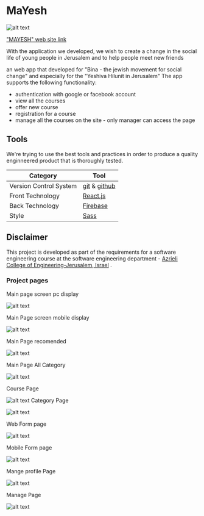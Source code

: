 # MaYesh
![alt text](https://github.com/piskarovhaim/MaYesh/blob/master/wiki%20files/yeshiva.jpg)
 
["MAYESH" web site link](https://mayesh-bd07f.firebaseapp.com/)

With the application we developed, we wish to create a change in the social life of young people in Jerusalem 
and to help people meet new friends

an web app that developed for "Bina - the jewish movement for social change" and especially for  the "Yeshiva Hilunit in Jerusalem" 
The app supports the following functionality:
* authentication with google or facebook account
* view all the courses 
* offer new course 
* registration for a course
* manage all the courses on the site - only manager can access the page
## Tools 
We're trying to use the best tools and practices in order to produce a quality enginneered product that is thoroughly tested.

| Category      |  Tool|
| ------------- | ------------- |
| Version Control System| [git](https://github.com/user/repo/blob/branch/other_file.md) & [github](https://github.com)  |
| Front Technology  | [React.js](https://reactjs.org/docs/getting-started.html)  |
| Back Technology | [Firebase](https://firebase.google.com/)  |
| Style | [Sass](https://sass-lang.com/guide)  |

## Disclaimer
This project is developed as part of the requirements for a software engineering course at the software engineering department -
[ Azrieli College of Engineering-Jerusalem, Israel](https://www.jce.ac.il/) .
### Project pages

Main page screen pc display 


![alt text](https://github.com/piskarovhaim/MaYesh/blob/master/wiki%20files/%D7%AA%D7%9E%D7%95%D7%A0%D7%95%D7%AA%20%D7%9C%D7%92%D7%99%D7%98%20%D7%94%D7%90%D7%91/mainPageWeb.PNG)

Main Page screen mobile display

![alt text](https://github.com/piskarovhaim/MaYesh/blob/master/wiki%20files/%D7%AA%D7%9E%D7%95%D7%A0%D7%95%D7%AA%20%D7%9C%D7%92%D7%99%D7%98%20%D7%94%D7%90%D7%91/mobileMain.PNG)


Main Page recomended


![alt text](https://github.com/piskarovhaim/MaYesh/blob/master/wiki%20files/%D7%AA%D7%9E%D7%95%D7%A0%D7%95%D7%AA%20%D7%9C%D7%92%D7%99%D7%98%20%D7%94%D7%90%D7%91/recomended.PNG
)

Main Page All Category


![alt text](https://github.com/piskarovhaim/MaYesh/blob/master/wiki%20files/%D7%AA%D7%9E%D7%95%D7%A0%D7%95%D7%AA%20%D7%9C%D7%92%D7%99%D7%98%20%D7%94%D7%90%D7%91/allCategory.PNG)


Course Page 


![alt text](https://github.com/piskarovhaim/MaYesh/blob/master/wiki%20files/%D7%AA%D7%9E%D7%95%D7%A0%D7%95%D7%AA%20%D7%9C%D7%92%D7%99%D7%98%20%D7%94%D7%90%D7%91/class2.PNG)
Category Page 




![alt text](https://github.com/piskarovhaim/MaYesh/blob/master/wiki%20files/%D7%AA%D7%9E%D7%95%D7%A0%D7%95%D7%AA%20%D7%9C%D7%92%D7%99%D7%98%20%D7%94%D7%90%D7%91/categoryPage.PNG
)



Web Form page 

![alt text](https://github.com/piskarovhaim/MaYesh/blob/master/wiki%20files/%D7%AA%D7%9E%D7%95%D7%A0%D7%95%D7%AA%20%D7%9C%D7%92%D7%99%D7%98%20%D7%94%D7%90%D7%91/webForm.PNG
)

Mobile Form page 

![alt text](https://github.com/piskarovhaim/MaYesh/blob/master/wiki%20files/%D7%AA%D7%9E%D7%95%D7%A0%D7%95%D7%AA%20%D7%9C%D7%92%D7%99%D7%98%20%D7%94%D7%90%D7%91/webForm.PNG
)


Mange profile Page

![alt text](https://github.com/piskarovhaim/MaYesh/blob/master/wiki%20files/%D7%AA%D7%9E%D7%95%D7%A0%D7%95%D7%AA%20%D7%9C%D7%92%D7%99%D7%98%20%D7%94%D7%90%D7%91/webForm.PNG
)


Manage Page

![alt text](https://github.com/piskarovhaim/MaYesh/blob/master/wiki%20files/%D7%AA%D7%9E%D7%95%D7%A0%D7%95%D7%AA%20%D7%9C%D7%92%D7%99%D7%98%20%D7%94%D7%90%D7%91/webForm.PNG
)




